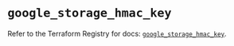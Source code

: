 # `google_storage_hmac_key`

Refer to the Terraform Registry for docs: [`google_storage_hmac_key`](https://registry.terraform.io/providers/hashicorp/google-beta/5.38.0/docs/resources/google_storage_hmac_key).
